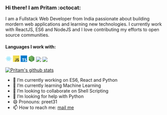 ### Hi there! I am Pritam :octocat:

<!--
**preet31/preet31** is a ✨ _special_ ✨ repository because its `README.md` (this file) appears on your GitHub profile.
-->
I am a Fullstack Web Developer from India passionate about building mordern web applications and learning new technologies. I currently work with ReactJS, ES6 and NodeJS and I love contributing my efforts to open source communities.

#### Languages I work with:

<code><img height="20" src="https://raw.githubusercontent.com/github/explore/80688e429a7d4ef2fca1e82350fe8e3517d3494d/topics/react/react.png"></code>
<code><img height="20" src="https://raw.githubusercontent.com/github/explore/80688e429a7d4ef2fca1e82350fe8e3517d3494d/topics/javascript/javascript.png"></code>
<code><img height="20" src="https://raw.githubusercontent.com/github/explore/80688e429a7d4ef2fca1e82350fe8e3517d3494d/topics/typescript/typescript.png"></code>
<code><img height="20" src="https://raw.githubusercontent.com/github/explore/80688e429a7d4ef2fca1e82350fe8e3517d3494d/topics/nodejs/nodejs.png"></code>
<code><img height="20" src="https://avatars0.githubusercontent.com/u/1525981?s=200&v=4"></code>
<code><img height="20" src="https://raw.githubusercontent.com/isocpp/logos/master/cpp_logo.png"></code>

[![Pritam's github stats](https://github-readme-stats.vercel.app/api?username=preet31)](https://github.com/preet31)


- 🔭 I’m currently working on ES6, React and Python
- 🌱 I’m currently learning Machine Learning
- 👯 I’m looking to collaborate on Shell Scripting
- 🤔 I’m looking for help with Python
- 😄 Pronouns: preet31
- 📫 How to reach me: <a href="mailto:multimagic2000@yahoo.co.in?subject=Hi, I want to discuss about an project">mail me</a>

<!--
- 💬 Ask me about ...
- 📫 How to reach me: ...
- ⚡ Fun fact: ...
-->
